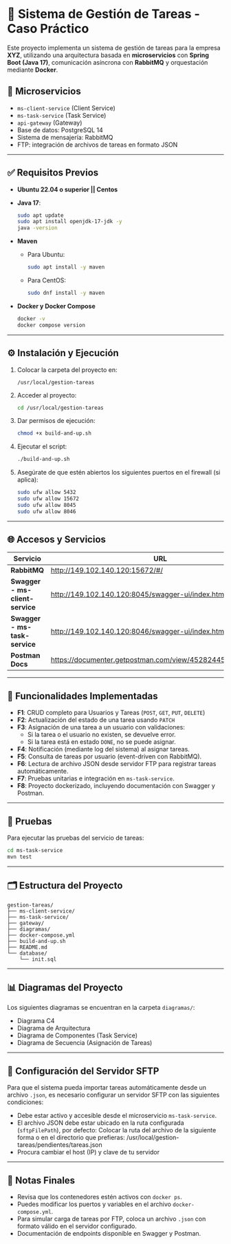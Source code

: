 # 📌 Sistema de Gestión de Tareas - Caso Práctico

Este proyecto implementa un sistema de gestión de tareas para la empresa **XYZ**, utilizando una arquitectura basada en **microservicios** con **Spring Boot (Java 17)**, comunicación asíncrona con **RabbitMQ** y orquestación mediante **Docker**.

## 🧩 Microservicios

- `ms-client-service` (Client Service)
- `ms-task-service` (Task Service)
- `api-gateway` (Gateway)
- Base de datos: PostgreSQL 14
- Sistema de mensajería: RabbitMQ
- FTP: integración de archivos de tareas en formato JSON

---

## ✅ Requisitos Previos

- **Ubuntu 22.04 o superior || Centos**
- **Java 17**:
  ```bash
  sudo apt update
  sudo apt install openjdk-17-jdk -y
  java -version
  ```

- **Maven**
  - Para Ubuntu:
    ```bash
    sudo apt install -y maven
    ```
  - Para CentOS:
    ```bash
    sudo dnf install -y maven
    ```

- **Docker y Docker Compose**
  ```bash
  docker -v
  docker compose version
  ```

---

## ⚙️ Instalación y Ejecución

1. Colocar la carpeta del proyecto en:

   ```
   /usr/local/gestion-tareas
   ```

2. Acceder al proyecto:

   ```bash
   cd /usr/local/gestion-tareas
   ```

3. Dar permisos de ejecución:

   ```bash
   chmod +x build-and-up.sh
   ```

4. Ejecutar el script:

   ```bash
   ./build-and-up.sh
   ```

5. Asegúrate de que estén abiertos los siguientes puertos en el firewall (si aplica):

   ```bash
   sudo ufw allow 5432
   sudo ufw allow 15672
   sudo ufw allow 8045
   sudo ufw allow 8046
   ```

---

## 🌐 Accesos y Servicios

| Servicio                       | URL                                                       	|
|--------------------------------|--------------------------------------------------------------|
| **RabbitMQ**                   | http://149.102.140.120:15672/#/                           	|
| **Swagger - ms-client-service** | http://149.102.140.120:8045/swagger-ui/index.html         	|
| **Swagger - ms-task-service**  | http://149.102.140.120:8046/swagger-ui/index.html 		 	|
| **Postman Docs**               | https://documenter.getpostman.com/view/45282445/2sB2x3nYh1	|

---

## 🔧 Funcionalidades Implementadas

- **F1**: CRUD completo para Usuarios y Tareas (`POST`, `GET`, `PUT`, `DELETE`)
- **F2**: Actualización del estado de una tarea usando `PATCH`
- **F3**: Asignación de una tarea a un usuario con validaciones:
  - Si la tarea o el usuario no existen, se devuelve error.
  - Si la tarea está en estado `DONE`, no se puede asignar.
- **F4**: Notificación (mediante log del sistema) al asignar tareas.
- **F5**: Consulta de tareas por usuario (event-driven con RabbitMQ).
- **F6**: Lectura de archivo JSON desde servidor FTP para registrar tareas automáticamente.
- **F7**: Pruebas unitarias e integración en `ms-task-service`.
- **F8**: Proyecto dockerizado, incluyendo documentación con Swagger y Postman.

---

## 🧪 Pruebas

Para ejecutar las pruebas del servicio de tareas:

```bash
cd ms-task-service
mvn test
```

---

## 🗂️ Estructura del Proyecto

```
gestion-tareas/
├── ms-client-service/
├── ms-task-service/
├── gateway/
├── diagramas/
├── docker-compose.yml
├── build-and-up.sh
├── README.md
└── database/
    └── init.sql
```

---

## 📊 Diagramas del Proyecto

Los siguientes diagramas se encuentran en la carpeta `diagramas/`:

- Diagrama C4
- Diagrama de Arquitectura
- Diagrama de Componentes (Task Service)
- Diagrama de Secuencia (Asignación de Tareas)

---

## 🔐 Configuración del Servidor SFTP

Para que el sistema pueda importar tareas automáticamente desde un archivo `.json`, es necesario configurar un servidor SFTP con las siguientes condiciones:
- Debe estar activo y accesible desde el microservicio `ms-task-service`.
- El archivo JSON debe estar ubicado en la ruta configurada (`sftpFilePath`), por defecto:
  Colocar la ruta del archivo de la siguiente forma o en el directorio que prefieras: /usr/local/gestion-tareas/pendientes/tareas.json
- Procura cambiar el host (IP) y clave de tu servidor 


---

## 📌 Notas Finales

- Revisa que los contenedores estén activos con `docker ps`.
- Puedes modificar los puertos y variables en el archivo `docker-compose.yml`.
- Para simular carga de tareas por FTP, coloca un archivo `.json` con formato válido en el servidor configurado.
- Documentación de endpoints disponible en Swagger y Postman.